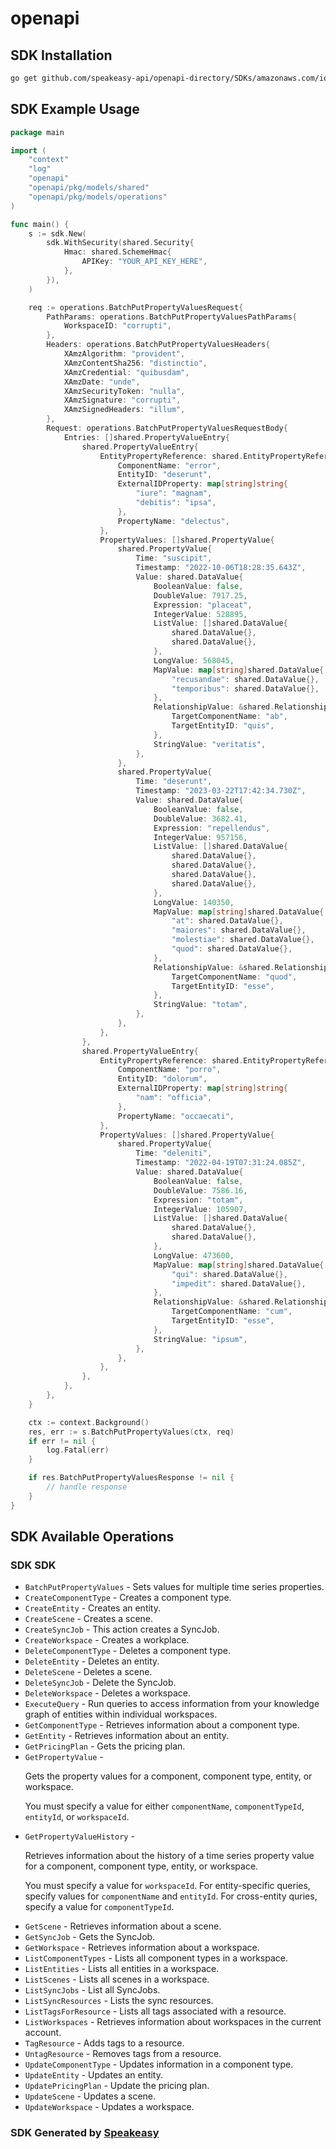 # openapi

<!-- Start SDK Installation -->
## SDK Installation

```bash
go get github.com/speakeasy-api/openapi-directory/SDKs/amazonaws.com/iottwinmaker/2021-11-29/go
```
<!-- End SDK Installation -->

## SDK Example Usage
<!-- Start SDK Example Usage -->
```go
package main

import (
    "context"
    "log"
    "openapi"
    "openapi/pkg/models/shared"
    "openapi/pkg/models/operations"
)

func main() {
    s := sdk.New(
        sdk.WithSecurity(shared.Security{
            Hmac: shared.SchemeHmac{
                APIKey: "YOUR_API_KEY_HERE",
            },
        }),
    )

    req := operations.BatchPutPropertyValuesRequest{
        PathParams: operations.BatchPutPropertyValuesPathParams{
            WorkspaceID: "corrupti",
        },
        Headers: operations.BatchPutPropertyValuesHeaders{
            XAmzAlgorithm: "provident",
            XAmzContentSha256: "distinctio",
            XAmzCredential: "quibusdam",
            XAmzDate: "unde",
            XAmzSecurityToken: "nulla",
            XAmzSignature: "corrupti",
            XAmzSignedHeaders: "illum",
        },
        Request: operations.BatchPutPropertyValuesRequestBody{
            Entries: []shared.PropertyValueEntry{
                shared.PropertyValueEntry{
                    EntityPropertyReference: shared.EntityPropertyReference{
                        ComponentName: "error",
                        EntityID: "deserunt",
                        ExternalIDProperty: map[string]string{
                            "iure": "magnam",
                            "debitis": "ipsa",
                        },
                        PropertyName: "delectus",
                    },
                    PropertyValues: []shared.PropertyValue{
                        shared.PropertyValue{
                            Time: "suscipit",
                            Timestamp: "2022-10-06T18:28:35.643Z",
                            Value: shared.DataValue{
                                BooleanValue: false,
                                DoubleValue: 7917.25,
                                Expression: "placeat",
                                IntegerValue: 528895,
                                ListValue: []shared.DataValue{
                                    shared.DataValue{},
                                    shared.DataValue{},
                                },
                                LongValue: 568045,
                                MapValue: map[string]shared.DataValue{
                                    "recusandae": shared.DataValue{},
                                    "temporibus": shared.DataValue{},
                                },
                                RelationshipValue: &shared.RelationshipValue{
                                    TargetComponentName: "ab",
                                    TargetEntityID: "quis",
                                },
                                StringValue: "veritatis",
                            },
                        },
                        shared.PropertyValue{
                            Time: "deserunt",
                            Timestamp: "2023-03-22T17:42:34.730Z",
                            Value: shared.DataValue{
                                BooleanValue: false,
                                DoubleValue: 3682.41,
                                Expression: "repellendus",
                                IntegerValue: 957156,
                                ListValue: []shared.DataValue{
                                    shared.DataValue{},
                                    shared.DataValue{},
                                    shared.DataValue{},
                                    shared.DataValue{},
                                },
                                LongValue: 140350,
                                MapValue: map[string]shared.DataValue{
                                    "at": shared.DataValue{},
                                    "maiores": shared.DataValue{},
                                    "molestiae": shared.DataValue{},
                                    "quod": shared.DataValue{},
                                },
                                RelationshipValue: &shared.RelationshipValue{
                                    TargetComponentName: "quod",
                                    TargetEntityID: "esse",
                                },
                                StringValue: "totam",
                            },
                        },
                    },
                },
                shared.PropertyValueEntry{
                    EntityPropertyReference: shared.EntityPropertyReference{
                        ComponentName: "porro",
                        EntityID: "dolorum",
                        ExternalIDProperty: map[string]string{
                            "nam": "officia",
                        },
                        PropertyName: "occaecati",
                    },
                    PropertyValues: []shared.PropertyValue{
                        shared.PropertyValue{
                            Time: "deleniti",
                            Timestamp: "2022-04-19T07:31:24.085Z",
                            Value: shared.DataValue{
                                BooleanValue: false,
                                DoubleValue: 7586.16,
                                Expression: "totam",
                                IntegerValue: 105907,
                                ListValue: []shared.DataValue{
                                    shared.DataValue{},
                                    shared.DataValue{},
                                },
                                LongValue: 473600,
                                MapValue: map[string]shared.DataValue{
                                    "qui": shared.DataValue{},
                                    "impedit": shared.DataValue{},
                                },
                                RelationshipValue: &shared.RelationshipValue{
                                    TargetComponentName: "cum",
                                    TargetEntityID: "esse",
                                },
                                StringValue: "ipsum",
                            },
                        },
                    },
                },
            },
        },
    }

    ctx := context.Background()
    res, err := s.BatchPutPropertyValues(ctx, req)
    if err != nil {
        log.Fatal(err)
    }

    if res.BatchPutPropertyValuesResponse != nil {
        // handle response
    }
}
```
<!-- End SDK Example Usage -->

<!-- Start SDK Available Operations -->
## SDK Available Operations

### SDK SDK

* `BatchPutPropertyValues` - Sets values for multiple time series properties.
* `CreateComponentType` - Creates a component type.
* `CreateEntity` - Creates an entity.
* `CreateScene` - Creates a scene.
* `CreateSyncJob` - This action creates a SyncJob.
* `CreateWorkspace` - Creates a workplace.
* `DeleteComponentType` - Deletes a component type.
* `DeleteEntity` - Deletes an entity.
* `DeleteScene` - Deletes a scene.
* `DeleteSyncJob` - Delete the SyncJob.
* `DeleteWorkspace` - Deletes a workspace.
* `ExecuteQuery` - Run queries to access information from your knowledge graph of entities within individual workspaces.
* `GetComponentType` - Retrieves information about a component type.
* `GetEntity` - Retrieves information about an entity.
* `GetPricingPlan` - Gets the pricing plan.
* `GetPropertyValue` - <p>Gets the property values for a component, component type, entity, or workspace.</p> <p>You must specify a value for either <code>componentName</code>, <code>componentTypeId</code>, <code>entityId</code>, or <code>workspaceId</code>.</p>
* `GetPropertyValueHistory` - <p>Retrieves information about the history of a time series property value for a component, component type, entity, or workspace.</p> <p>You must specify a value for <code>workspaceId</code>. For entity-specific queries, specify values for <code>componentName</code> and <code>entityId</code>. For cross-entity quries, specify a value for <code>componentTypeId</code>.</p>
* `GetScene` - Retrieves information about a scene.
* `GetSyncJob` - Gets the SyncJob.
* `GetWorkspace` - Retrieves information about a workspace.
* `ListComponentTypes` - Lists all component types in a workspace.
* `ListEntities` - Lists all entities in a workspace.
* `ListScenes` - Lists all scenes in a workspace.
* `ListSyncJobs` - List all SyncJobs.
* `ListSyncResources` - Lists the sync resources.
* `ListTagsForResource` - Lists all tags associated with a resource.
* `ListWorkspaces` - Retrieves information about workspaces in the current account.
* `TagResource` - Adds tags to a resource.
* `UntagResource` - Removes tags from a resource.
* `UpdateComponentType` - Updates information in a component type.
* `UpdateEntity` - Updates an entity.
* `UpdatePricingPlan` - Update the pricing plan.
* `UpdateScene` - Updates a scene.
* `UpdateWorkspace` - Updates a workspace.
<!-- End SDK Available Operations -->

### SDK Generated by [Speakeasy](https://docs.speakeasyapi.dev/docs/using-speakeasy/client-sdks)
